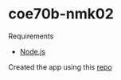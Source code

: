 # coe70b-nmk02

Requirements
- [Node.js](https://nodejs.org/en/) 

Created the app using this [repo](https://github.com/facebook/create-react-app)